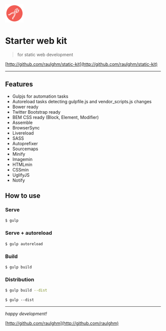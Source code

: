 <img width="60" src="src/images/favicon.png"/>

# Starter web kit
> for static web development

[http://github.com/raulghm/static-kit](http://github.com/raulghm/static-kit)

---

## Features

* Gulpjs for automation tasks
* Autoreload tasks detecting gulpfile.js and vendor_scripts.js changes
* Bower ready
* Twitter Bootstrap ready
* BEM CSS ready (Block, Element, Modifier)
* Assemble
* BrowserSync
* Livereload
* SASS
* Autoprefixer
* Sourcemaps
* Minify
* Imagemin
* HTMLmin
* CSSmin
* UglifyJS
* Notify

## How to use

### Serve

```
$ gulp 
```

### Serve + autoreload

```
$ gulp autoreload
```

### Build

```
$ gulp build 
```

### Distribution

``` bash
$ gulp build --dist
```
```
$ gulp --dist
```

---

*happy development!*

[http://github.com/raulghm](http://github.com/raulghm)